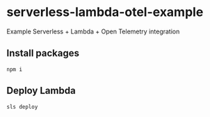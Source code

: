 # serverless-lambda-otel-example

Example Serverless + Lambda + Open Telemetry integration

## Install packages

```
npm i
```

## Deploy Lambda

```
sls deploy
```
